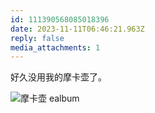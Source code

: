 ```yaml
---
id: 111390568085018396
date: 2023-11-11T06:46:21.963Z
reply: false
media_attachments: 1
---
```


好久没用我的摩卡壶了。

![摩卡壶
ealbum](https://files.e5n.cc/media_attachments/files/111/390/567/732/874/587/original/0fc960d47db45406.jpg)
